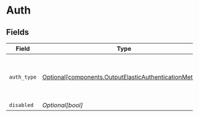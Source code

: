 # Auth


## Fields

| Field                                                                                                                  | Type                                                                                                                   | Required                                                                                                               | Description                                                                                                            |
| ---------------------------------------------------------------------------------------------------------------------- | ---------------------------------------------------------------------------------------------------------------------- | ---------------------------------------------------------------------------------------------------------------------- | ---------------------------------------------------------------------------------------------------------------------- |
| `auth_type`                                                                                                            | [Optional[components.OutputElasticAuthenticationMethod]](../../models/components/outputelasticauthenticationmethod.md) | :heavy_minus_sign:                                                                                                     | Enter credentials directly, or select a stored secret                                                                  |
| `disabled`                                                                                                             | *Optional[bool]*                                                                                                       | :heavy_minus_sign:                                                                                                     | N/A                                                                                                                    |